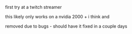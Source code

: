 first try at a twitch streamer 



this likely only works on a nvidia  2000 +  i think 
and 

removed due to bugs - should have it fixed in a couple days 
